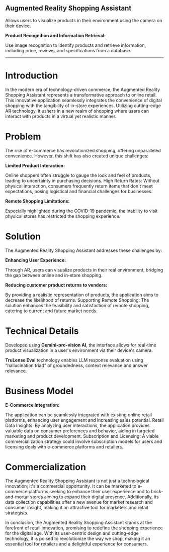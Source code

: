 **Augmented Reality Shopping Assistant**
--------------------------------------------------------------------

Allows users to visualize products in their environment
using the camera on their device.

**Product Recognition and Information Retrieval:**

Use image recognition to identify
products and retrieve information, including price, reviews, and specifications from a database.

-------------------------------------------------------------------

# **Introduction**
In the modern era of technology-driven commerce, the Augmented Reality Shopping Assistant represents a transformative approach to online retail. This innovative application seamlessly integrates the convenience of digital shopping with the tangibility of in-store experiences. Utilizing cutting-edge AR technology, it ushers in a new realm of shopping where users can interact with products in a virtual yet realistic manner.

# **Problem**
The rise of e-commerce has revolutionized shopping, offering unparalleled convenience. However, this shift has also created unique challenges:

**Limited Product Interaction:**

Online shoppers often struggle to gauge the look and feel of products, leading to uncertainty in purchasing decisions.
High Return Rates: Without physical interaction, consumers frequently return items that don't meet expectations, posing logistical and financial challenges for businesses.

**Remote Shopping Limitations:**

Especially highlighted during the COVID-19 pandemic, the inability to visit physical stores has restricted the shopping experience.

# **Solution**
The Augmented Reality Shopping Assistant addresses these challenges by:

**Enhancing User Experience:**

Through AR, users can visualize products in their real environment, bridging the gap between online and in-store shopping.

**Reducing customer product returns to vendors:**

By providing a realistic representation of products, the application aims to decrease the likelihood of returns.
Supporting Remote Shopping: The solution enhances the feasibility and satisfaction of remote shopping, catering to current and future market needs.

# **Technical Details**
Developed using **Gemini-pro-vision AI**, the interface allows for real-time product visualization in a user's environment via their device's camera.

**TruLense Eval**
technology enables LLM response evaluation using "hallucination triad" of groundedness, context relevance and answer relevance.

# **Business Model**
**E-Commerce Integration:**

The application can be seamlessly integrated with existing online retail platforms, enhancing user engagement and increasing sales potential.
Retail Data Insights: By analyzing user interactions, the application provides valuable data on consumer preferences and behavior, aiding in targeted marketing and product development.
Subscription and Licensing: A viable commercialization strategy could involve subscription models for users and licensing deals with e-commerce platforms and retailers.

# **Commercialization**
The Augmented Reality Shopping Assistant is not just a technological innovation; it's a commercial opportunity. It can be marketed to e-commerce platforms seeking to enhance their user experience and to brick-and-mortar stores aiming to expand their digital presence. Additionally, its data collection capabilities offer a new avenue for market research and consumer insight, making it an attractive tool for marketers and retail strategists.

In conclusion, the Augmented Reality Shopping Assistant stands at the forefront of retail innovation, promising to redefine the shopping experience for the digital age. With its user-centric design and cutting-edge technology, it is poised to revolutionize the way we shop, making it an essential tool for retailers and a delightful experience for consumers.

